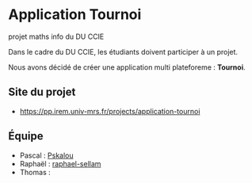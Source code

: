 # Application Tournoi
projet maths info du DU CCIE

Dans le cadre du DU CCIE, les étudiants doivent participer à un projet.

Nous avons décidé de créer une application multi plateforeme : **Tournoi**.

## Site du projet

* https://pp.irem.univ-mrs.fr/projects/application-tournoi


## Équipe

* Pascal : [Pskalou](https://github.com/Pskalou)
* Raphaël : [raphael-sellam](https://github.com/raphael-sellam)
* Thomas : 